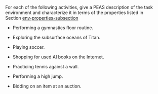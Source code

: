 

For each of the following activities, give a PEAS
description of the task environment and characterize it in terms of the
properties listed in Section <a href="#">env-properties-subsection</a><br>

-   Performing a gymnastics floor routine.<br>

-   Exploring the subsurface oceans of Titan.<br>

-   Playing soccer.<br>

-   Shopping for used AI books on the Internet.<br>

-   Practicing tennis against a wall.<br>

-   Performing a high jump.<br>

-   Bidding on an item at an auction.<br>
